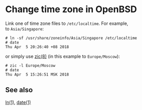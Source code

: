 # Change time zone in OpenBSD

Link one of time zone files to `/etc/localtime`. For example, to&nbsp;`Asia/Singapore`:

    # ln -sf /usr/share/zoneinfo/Asia/Singapore /etc/localtime
    # date
    Thu Apr  5 20:26:40 +08 2018

or simply use [zic(8)](https://man.openbsd.org/zic.8) (in this example to&nbsp;`Europe/Moscow`):

    # zic -l Europe/Moscow
    # date
    Thu Apr  5 15:26:51 MSK 2018

## See also

[ln(1)](https://man.openbsd.org/ln),
[date(1)](https://man.openbsd.org/date)
